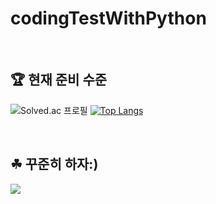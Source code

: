# codingTestWithPython

<br/>

## 🏆 현재 준비 수준

<div align = "center>

[![Solved.ac
프로필](http://mazassumnida.wtf/api/v2/generate_badge?boj=bona366)](https://solved.ac/profile/bona366) [![Top Langs](https://github-readme-stats.vercel.app/api/top-langs/?username=hee2425&layout=compact)](https://github.com/hee2425/github-readme-stats)

</div>

<br/>

## ☘ 꾸준히 하자:)

<img src="http://mazandi.herokuapp.com/api?handle=bona366&theme=warm"/>
